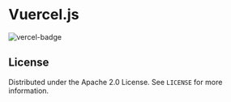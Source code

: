 <!-- PROJECT LOGO -->
<br />

# Vuercel.js

![vercel-badge](vercel)

<!-- LICENSE -->
## License

Distributed under the Apache 2.0 License. See `LICENSE` for more information.


<!-- HEADER URLS -->
[vercel-badge]: https://img.shields.io/badge/open%20in%20codesandbox-online?style=for-the-badge&logo=codesandbox&color=black


<!-- PACKAGES URL -->
[vercel]: http://githubbox.com/VerifiedGruber/Vuercel.js
